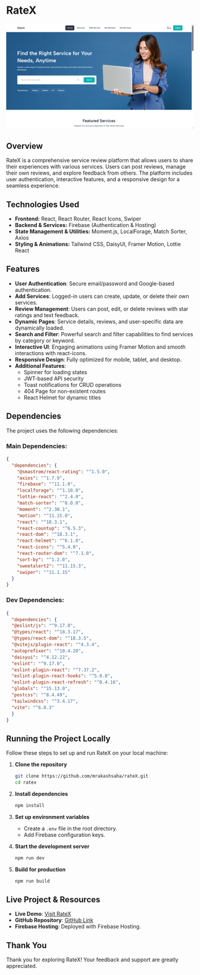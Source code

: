 # RateX
![RateX Screenshot](https://raw.githubusercontent.com/mrakashsaha/rateX/refs/heads/main/public/RateXSS.png)  

## Overview
RateX is a comprehensive service review platform that allows users to share their experiences with various services. Users can post reviews, manage their own reviews, and explore feedback from others. The platform includes user authentication, interactive features, and a responsive design for a seamless experience.


## Technologies Used
- **Frontend:** React, React Router, React Icons, Swiper
- **Backend & Services:** Firebase (Authentication & Hosting)
- **State Management & Utilities:** Moment.js, LocalForage, Match Sorter, Axios
- **Styling & Animations:** Tailwind CSS, DaisyUI, Framer Motion, Lottie React


## Features
- **User Authentication**: Secure email/password and Google-based authentication.
- **Add Services**: Logged-in users can create, update, or delete their own services.
- **Review Management**: Users can post, edit, or delete reviews with star ratings and text feedback.
- **Dynamic Pages**: Service details, reviews, and user-specific data are dynamically loaded.
- **Search and Filter**: Powerful search and filter capabilities to find services by category or keyword.
- **Interactive UI**: Engaging animations using Framer Motion and smooth interactions with react-icons.
- **Responsive Design**: Fully optimized for mobile, tablet, and desktop.
- **Additional Features**:
  - Spinner for loading states
  - JWT-based API security
  - Toast notifications for CRUD operations
  - 404 Page for non-existent routes
  - React Helmet for dynamic titles

## Dependencies
The project uses the following dependencies:

### Main Dependencies:
```json
{
  "dependencies": {
    "@smastrom/react-rating": "^1.5.0",
    "axios": "^1.7.9",
    "firebase": "^11.1.0",
    "localforage": "^1.10.0",
    "lottie-react": "^2.4.0",
    "match-sorter": "^8.0.0",
    "moment": "^2.30.1",
    "motion": "^11.15.0",
    "react": "^18.3.1",
    "react-countup": "^6.5.3",
    "react-dom": "^18.3.1",
    "react-helmet": "^6.1.0",
    "react-icons": "^5.4.0",
    "react-router-dom": "^7.1.0",
    "sort-by": "^1.2.0",
    "sweetalert2": "^11.15.3",
    "swiper": "^11.1.15"
  }
}
```
### Dev Dependencies:
```json
{
  "dependencies": {
  "@eslint/js": "^9.17.0",
  "@types/react": "^18.3.17",
  "@types/react-dom": "^18.3.5",
  "@vitejs/plugin-react": "^4.3.4",
  "autoprefixer": "^10.4.20",
  "daisyui": "^4.12.22",
  "eslint": "^9.17.0",
  "eslint-plugin-react": "^7.37.2",
  "eslint-plugin-react-hooks": "^5.0.0",
  "eslint-plugin-react-refresh": "^0.4.16",
  "globals": "^15.13.0",
  "postcss": "^8.4.49",
  "tailwindcss": "^3.4.17",
  "vite": "^6.0.3"
  }
}
```

## Running the Project Locally
Follow these steps to set up and run RateX on your local machine:

1. **Clone the repository**  
   ```bash
   git clone https://github.com/mrakashsaha/rateX.git
   cd ratex
   ```

2. **Install dependencies**  
   ```bash
   npm install
   ```

3. **Set up environment variables**  
   - Create a `.env` file in the root directory.
   - Add Firebase configuration keys.

4. **Start the development server**  
   ```bash
   npm run dev
   ```

5. **Build for production**  
   ```bash
   npm run build
   ```

## Live Project & Resources
- **Live Demo**: [Visit RateX](https://rate-x.web.app)
- **GitHub Repository**: [GitHub Link](https://github.com/mrakashsaha/rateX)
- **Firebase Hosting**: Deployed with Firebase Hosting.

## Thank You
Thank you for exploring RateX! Your feedback and support are greatly appreciated.
